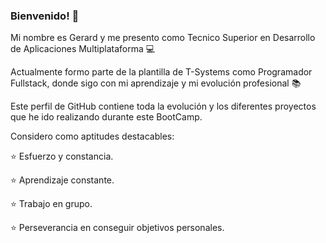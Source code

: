 ### Bienvenido! :wave:

Mi nombre es Gerard y me presento como Tecnico Superior en Desarrollo de Aplicaciones Multiplataforma :computer:

Actualmente formo parte de la plantilla de T-Systems como Programador Fullstack, donde sigo con mi aprendizaje y mi evolución profesional :books:

Este perfil de GitHub contiene toda la evolución y los diferentes proyectos que he ido realizando
durante este BootCamp.

Considero como aptitudes destacables:

:star: Esfuerzo y constancia.

:star: Aprendizaje constante.

:star: Trabajo en grupo.

:star: Perseverancia en conseguir objetivos personales.

